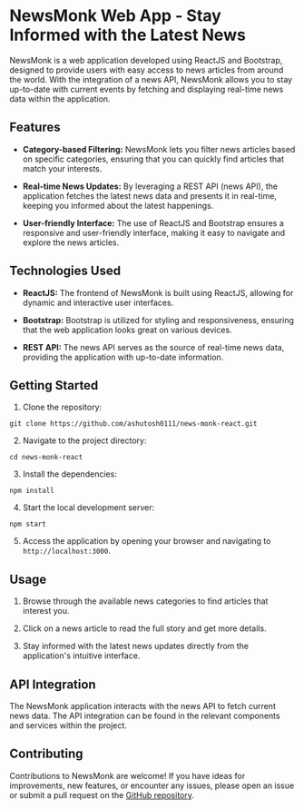 # NewsMonk Web App - Stay Informed with the Latest News

NewsMonk is a web application developed using ReactJS and Bootstrap, designed to provide users with easy access to news articles from around the world. With the integration of a news API, NewsMonk allows you to stay up-to-date with current events by fetching and displaying real-time news data within the application.

## Features

- **Category-based Filtering:** NewsMonk lets you filter news articles based on specific categories, ensuring that you can quickly find articles that match your interests.

- **Real-time News Updates:** By leveraging a REST API (news API), the application fetches the latest news data and presents it in real-time, keeping you informed about the latest happenings.

- **User-friendly Interface:** The use of ReactJS and Bootstrap ensures a responsive and user-friendly interface, making it easy to navigate and explore the news articles.

## Technologies Used

- **ReactJS:** The frontend of NewsMonk is built using ReactJS, allowing for dynamic and interactive user interfaces.

- **Bootstrap:** Bootstrap is utilized for styling and responsiveness, ensuring that the web application looks great on various devices.

- **REST API:** The news API serves as the source of real-time news data, providing the application with up-to-date information.

## Getting Started

1. Clone the repository:

```
git clone https://github.com/ashutosh0111/news-monk-react.git
```

2. Navigate to the project directory:

```
cd news-monk-react
```

3. Install the dependencies:

```
npm install
```

4. Start the local development server:

```
npm start
```

5. Access the application by opening your browser and navigating to `http://localhost:3000`.

## Usage

1. Browse through the available news categories to find articles that interest you.

2. Click on a news article to read the full story and get more details.

3. Stay informed with the latest news updates directly from the application's intuitive interface.

## API Integration

The NewsMonk application interacts with the news API to fetch current news data. The API integration can be found in the relevant components and services within the project.

## Contributing

Contributions to NewsMonk are welcome! If you have ideas for improvements, new features, or encounter any issues, please open an issue or submit a pull request on the [GitHub repository](https://github.com/ashutosh0111/news-monk-react).
